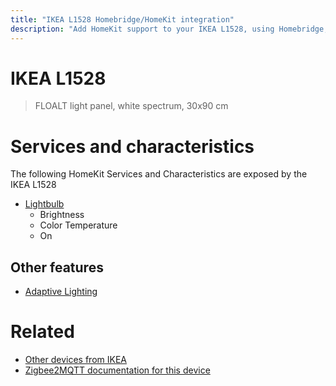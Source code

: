 ```yaml
---
title: "IKEA L1528 Homebridge/HomeKit integration"
description: "Add HomeKit support to your IKEA L1528, using Homebridge, Zigbee2MQTT and homebridge-z2m."
---
```

<!---
This file has been GENERATED using src/docgen/docgen.ts
DO NOT EDIT THIS FILE MANUALLY!
-->
# IKEA L1528
> FLOALT light panel, white spectrum, 30x90 cm


# Services and characteristics
The following HomeKit Services and Characteristics are exposed by
the IKEA L1528

* [Lightbulb](../../light.md)
  * Brightness
  * Color Temperature
  * On

## Other features
* [Adaptive Lighting](../../light.md)

# Related
* [Other devices from IKEA](../index.md#ikea)
* [Zigbee2MQTT documentation for this device](https://www.zigbee2mqtt.io/devices/L1528.html)